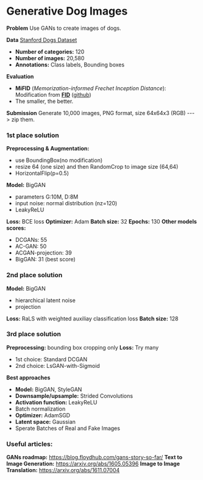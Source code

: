 # Generative Dog Images

**Problem** 
Use GANs to create images of dogs.

**Data**
[Stanford Dogs Dataset](http://vision.stanford.edu/aditya86/ImageNetDogs/)
* **Number of categories:** 120
* **Number of images:** 20,580
* **Annotations:** Class labels, Bounding boxes

**Evaluation**
* **MiFID** (*Memorization-informed Frechet Inception Distance*): Modification from [**FID**](https://arxiv.org/abs/1706.08500) ([github](https://github.com/bioinf-jku/TTUR))
* The smaller, the better.

**Submission**
Generate 10,000 images, PNG format, size 64x64x3 (RGB) ---> zip them.

### 1st place solution

**Preprocessing & Augmentation:**
* use BoundingBox(no modification)
* resize 64 (one size) and then RandomCrop to image size (64,64)
* HorizontalFlip(p=0.5)

**Model:** BigGAN
* parameters G:10M, D:8M
* input noise: normal distribution (nz=120)
* LeakyReLU

**Loss:** BCE loss
**Optimizer:** Adam 
**Batch size:** 32
**Epochs:** 130
**Other models scores:**
* DCGANs: 55
* AC-GAN: 50
* ACGAN-projection: 39
* BigGAN: 31 (best score)

### 2nd place solution

**Model:** BigGAN
* hierarchical latent noise
* projection

**Loss:** RaLS with weighted auxiliay classification loss
**Batch size:** 128

### 3rd place solution

**Preprocessing:** bounding box cropping only
**Loss:** Try many 
* 1st choice: Standard DCGAN
* 2nd choice: LsGAN-with-Sigmoid

**Best approaches**
* **Model:** BigGAN, StyleGAN
* **Downsample/upsample:** Strided Convolutions
* **Activation function:** LeakyReLU
* Batch normalization
* **Optimizer:** AdamSGD
* **Latent space:** Gaussian
* Sperate Batches of Real and Fake Images

### Useful articles:
**GANs roadmap:** https://blog.floydhub.com/gans-story-so-far/
**Text to Image Generation:** https://arxiv.org/abs/1605.05396
**Image to Image Translation:** https://arxiv.org/abs/1611.07004









